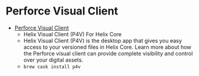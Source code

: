 # Perforce Visual Client
- [Perforce Visual Client](https://www.perforce.com/products/helix-core-apps/helix-visual-client-p4v)
  -  Helix Visual Client (P4V) For Helix Core
  - Helix Visual Client (P4V) is the desktop app that gives you easy access to your versioned files in Helix Core. Learn more about how the Perforce visual client can provide complete visibility and control over your digital assets.
  - `brew cask install p4v`
